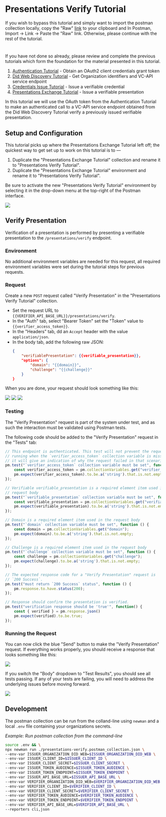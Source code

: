 # Presentations Verify Tutorial

If you wish to bypass this tutorial and simply want to import the postman collection locally, copy the "Raw" [link](https://raw.githubusercontent.com/w3c-ccg/traceability-interop/main/docs/tutorials/presentations-verify/presentations-verify.postman_collection.json) to your clipboard and In Postman, Import -> Link -> Paste the "Raw" link. Otherwise, please continue with the rest of the tutorial.

#

If you have not done so already, please review and complete the previous tutorials which form the foundation for the material presented in this tutorial.

1. [Authentication Tutorial](../authentication/README.md) - Obtain an OAuth2 client credentials grant token
1. [Did Web Discovery Tutorial](../did-web-discovery/README.md) - Get Organization identifiers and VC-API service endpoint
1. [Credentials Issue Tutorial](../credentials-issue/README.md) - Issue a verifiable credential
1. [Presentations Exchange Tutorial](../presentations-exchange/README.md) - Issue a verifiable presentation

In this tutorial we will use the OAuth token from the Authentication Tutorial to make an authenticated call to a VC-API service endpoint obtained from the Did Web Discovery Tutorial verify a previously issued verifiable presentation.

## Setup and Configuration

This tutorial picks up where the Presentations Exchange Tutorial left off; the quickest way to get set up to work on this tutorial is to —

1. Duplicate the "Presentations Exchange Tutorial" collection and rename it to "Presentations Verify Tutorial".
1. Duplicate the "Presentations Exchange Tutorial" environment and rename it to "Presentations Verify Tutorial".

Be sure to activate the new "Presentations Verify Tutorial" environment by selecting it in the drop-down menu at the top-right of the Postman interface.

<img src="./resources/select-environment.png"/>

## Verify Presentation

Verification of a presentation is performed by presenting a verifiable presentation to the `/presentations/verify` endpoint.

### Environment

No additional environment variables are needed for this request, all required environment variables were set during the tutorial steps for previous requests.

### Request

Create a new `POST` request called "Verify Presentation" in the "Presentations Verify Tutorial" collection.

* Set the request URL to `{{VERIFIER_API_BASE_URL}}/presentations/verify`.
* In the "Auth" tab, select "Bearer Token" set the "Token" value to `{{verifier_access_token}}`.
* In the "Headers" tab, dd an `Accept` header with the value `application/json`.
* In the body tab, add the following raw JSON:
  ```json
  {
      "verifiablePresentation": {{verifiable_presentation}},
      "options": {
          "domain": "{{domain}}",
          "challenge": "{{challenge}}"
      }
  }
  ```

When you are done, your request should look something like this:

<img src="./resources/presentations-verify-auth.png"/>
<img src="./resources/presentations-verify-headers.png"/>
<img src="./resources/presentations-verify-body.png"/>

### Testing

The "Verify Presentation" request is part of the system under test, and as such the interaction must be validated using Postman tests.

The following code should be added to the "Verify Presentation" request in the "Tests" tab:

```javascript
// This endpoint is authenticated. This test will not prevent the request from
// running when the `verifier_access_token` collection variable is missing, but
// it will give an indication of why the request failed in that scenario.
pm.test("`verifier_access_token` collection variable must be set", function () {
    const verifier_access_token = pm.collectionVariables.get("verifier_access_token");
    pm.expect(verifier_access_token).to.be.a('string').that.is.not.empty;
});

// Verifiable verifiable_presentation is a required element item used in the
// request body
pm.test("`verifiable_presentation` collection variable must be set", function () {
    const verifiable_presentation = pm.collectionVariables.get("verifiable_presentation");
    pm.expect(verifiable_presentation).to.be.a('string').that.is.not.empty;
});

// Domain is a required element item used in the request body
pm.test("`domain` collection variable must be set", function () {
    const domain = pm.collectionVariables.get("domain");
    pm.expect(domain).to.be.a('string').that.is.not.empty;
});

// Challenge is a required element item used in the request body
pm.test("`challenge` collection variable must be set", function () {
    const challenge = pm.collectionVariables.get("challenge");
    pm.expect(challenge).to.be.a('string').that.is.not.empty;
});

// The expected response code for a "Verify Presentation" request is
// `200 Success`.
pm.test("must return `200 Success` status", function () {
    pm.response.to.have.status(200);
});

// Response should confirm the presentation is verified.
pm.test("verification response should be 'true'", function() {
    const { verified } = pm.response.json()
    pm.expect(verified).to.be.true;
});
```

### Running the Request

You can now click the blue "Send" button to make the "Verify Presentation" request. If everything works properly, you should receive a response that looks something like this:

<img src="./resources/presentations-verify-response.png"/>

If you switch the "Body" dropdown to "Test Results", you should see all tests passing. If any of your tests are failing, you will need to address the underlying issues before moving forward.

<img src="./resources/presentations-verify-tests-pass.png"/>

## Development

The postman collection can be run from the colland-line using `newman` and a local `.env` file containing your organizations secrets.

_Example: Run postman collection from the command-line_
```sh
source .env && \
npx newman run ./presentations-verify.postman_collection.json \
--env-var ISSUER_ORGANIZATION_DID_WEB=$ISSUER_ORGANIZATION_DID_WEB \
--env-var ISSUER_CLIENT_ID=$ISSUER_CLIENT_ID \
--env-var ISSUER_CLIENT_SECRET=$ISSUER_CLIENT_SECRET \
--env-var ISSUER_TOKEN_AUDIENCE=$ISSUER_TOKEN_AUDIENCE \
--env-var ISSUER_TOKEN_ENDPOINT=$ISSUER_TOKEN_ENDPOINT \
--env-var ISSUER_API_BASE_URL=$ISSUER_API_BASE_URL \
--env-var VERIFIER_ORGANIZATION_DID_WEB=$VERIFIER_ORGANIZATION_DID_WEB \
--env-var VERIFIER_CLIENT_ID=$VERIFIER_CLIENT_ID \
--env-var VERIFIER_CLIENT_SECRET=$VERIFIER_CLIENT_SECRET \
--env-var VERIFIER_TOKEN_AUDIENCE=$VERIFIER_TOKEN_AUDIENCE \
--env-var VERIFIER_TOKEN_ENDPOINT=$VERIFIER_TOKEN_ENDPOINT \
--env-var VERIFIER_API_BASE_URL=$VERIFIER_API_BASE_URL \
--reporters cli,json
```

